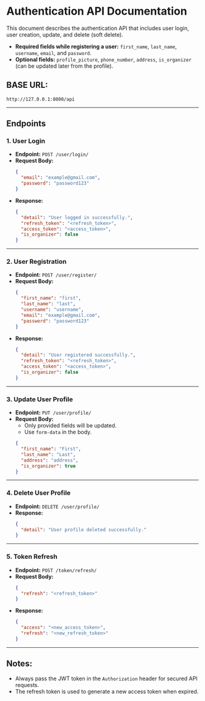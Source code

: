 # Authentication API Documentation

This document describes the authentication API that includes user login, user creation, update, and delete (soft delete).

- **Required fields while registering a user:** `first_name`, `last_name`, `username`, `email`, and `password`.
- **Optional fields:** `profile_picture`, `phone_number`, `address`, `is_organizer` (can be updated later from the profile).

## **BASE URL:**
`http://127.0.0.1:8000/api`

---

## **Endpoints**

### **1. User Login**
- **Endpoint:** `POST /user/login/`
- **Request Body:**
  ```json
  {
    "email": "example@gmail.com",
    "password": "password123"
  }
  ```
- **Response:**
  ```json
  {
    "detail": "User logged in successfully.",
    "refresh_token": "<refresh_token>",
    "access_token": "<access_token>",
    "is_organizer": false
  }
  ```

---

### **2. User Registration**
- **Endpoint:** `POST /user/register/`
- **Request Body:**
  ```json
  {
    "first_name": "first",
    "last_name": "last",
    "username": "username",
    "email": "example@gmail.com",
    "password": "password123"
  }
  ```
- **Response:**
  ```json
  {
    "detail": "User registered successfully.",
    "refresh_token": "<refresh_token>",
    "access_token": "<access_token>",
    "is_organizer": false
  }
  ```

---

### **3. Update User Profile**
- **Endpoint:** `PUT /user/profile/`
- **Request Body:**
  - Only provided fields will be updated.
  - Use `form-data` in the body.
  ```json
  {
    "first_name": "First",
    "last_name": "Last",
    "address": "address",
    "is_organizer": true
  }
  ```

---

### **4. Delete User Profile**
- **Endpoint:** `DELETE /user/profile/`
- **Response:**
  ```json
  {
    "detail": "User profile deleted successfully."
  }
  ```

---

### **5. Token Refresh**
- **Endpoint:** `POST /token/refresh/`
- **Request Body:**
  ```json
  {
    "refresh": "<refresh_token>"
  }
  ```
- **Response:**
  ```json
  {
    "access": "<new_access_token>",
    "refresh": "<new_refresh_token>"
  }
  ```

---

## **Notes:**
- Always pass the JWT token in the `Authorization` header for secured API requests.
- The refresh token is used to generate a new access token when expired.
